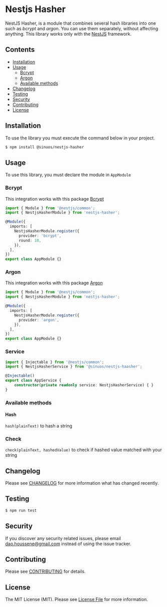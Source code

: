 # Nestjs Hasher

NestJS Hasher, is a module that combines several hash libraries into one such as _bcrypt_ and _argon_.
You can use them separately, without affecting anything. This library works only with the [NestJS](https://nestjs.com/) framework.

## Contents

- [Installation](#installation)
- [Usage](#usage)
  - [Bcrypt](#bcrypt)
  - [Argon](#argon)
  - [Available methods](#available-methods)
- [Changelog](#changelog)
- [Testing](#testing)
- [Security](#security)
- [Contributing](#contributing)
- [License](#license)

## Installation

To use the library you must execute the command below in your project.

```bash
$ npm install @sinuos/nestjs-hasher
```

## Usage

To use this library, you must declare the module in `AppModule`

### Bcrypt

This integration works with this package [Bcrypt](https://www.npmjs.com/package/bcrypt)

```typescript
import { Module } from '@nestjs/common';
import { NestjsHasherModule } from 'nestjs-hasher';

@Module({
  imports: [
    NestjsHasherModule.register({
      provider: 'bcrypt',
      round: 10,
    }),
  ],
})
export class AppModule {}
```


### Argon

This integration works with this package [Argon](https://www.npmjs.com/package/argon2)

```typescript
import { Module } from '@nestjs/common';
import { NestjsHasherModule } from 'nestjs-hasher';

@Module({
  imports: [
    NestjsHasherModule.register({
      provider: 'argon',
    }),
  ],
})
export class AppModule {}
```

### Service

```typescript
import { Injectable } from '@nestjs/common';
import { NestjsHasherService } from '@sinuos/nestjs-haasher';

@Injectable()
export class AppService {
    constructor(private readonly service: NestjsHasherService) { }
}
```

### Available methods

#### Hash

`hash(plainText)` to hash a string

### Check

`check(plainText, hashedValue)` to check if hashed value matched with your string

## Changelog

Please see [CHANGELOG](CHANGELOG.md) for more information what has changed recently.

## Testing

```bash
$ npm run test
```

## Security

If you discover any security related issues, please email dao.houssene@gmail.com instead of using the issue tracker.

## Contributing

Please see [CONTRIBUTING](CONTRIBUTING.md) for details.

## License

The MIT License (MIT). Please see [License File](LICENSE) for more information.